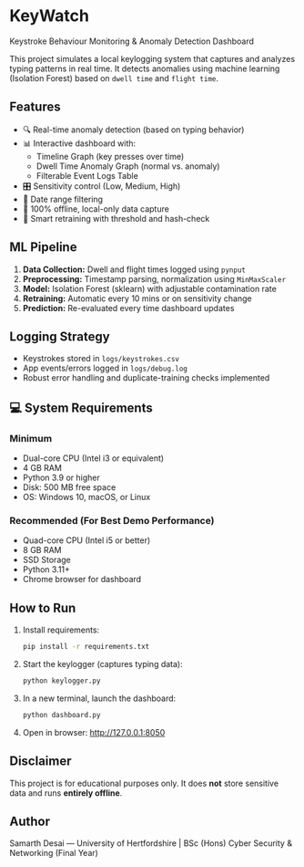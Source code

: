 # KeyWatch
Keystroke Behaviour Monitoring &amp; Anomaly Detection Dashboard

This project simulates a local keylogging system that captures and analyzes typing patterns in real time. 
It detects anomalies using machine learning (Isolation Forest) based on `dwell time` and `flight time`.

## Features
- 🔍 Real-time anomaly detection (based on typing behavior)
- 📊 Interactive dashboard with:
  - Timeline Graph (key presses over time)
  - Dwell Time Anomaly Graph (normal vs. anomaly)
  - Filterable Event Logs Table
- 🎛 Sensitivity control (Low, Medium, High)
- 📅 Date range filtering
- 🔐 100% offline, local-only data capture
- 🧠 Smart retraining with threshold and hash-check

## ML Pipeline
1. **Data Collection:** Dwell and flight times logged using `pynput`
2. **Preprocessing:** Timestamp parsing, normalization using `MinMaxScaler`
3. **Model:** Isolation Forest (sklearn) with adjustable contamination rate
4. **Retraining:** Automatic every 10 mins or on sensitivity change
5. **Prediction:** Re-evaluated every time dashboard updates

## Logging Strategy
- Keystrokes stored in `logs/keystrokes.csv`
- App events/errors logged in `logs/debug.log`
- Robust error handling and duplicate-training checks implemented

## 💻 System Requirements

### Minimum
- Dual-core CPU (Intel i3 or equivalent)
- 4 GB RAM
- Python 3.9 or higher
- Disk: 500 MB free space
- OS: Windows 10, macOS, or Linux

### Recommended (For Best Demo Performance)
- Quad-core CPU (Intel i5 or better)
- 8 GB RAM
- SSD Storage
- Python 3.11+
- Chrome browser for dashboard

## How to Run

1. Install requirements:
   ```bash
   pip install -r requirements.txt
   ```

2. Start the keylogger (captures typing data):
   ```bash
   python keylogger.py
   ```

3. In a new terminal, launch the dashboard:
   ```bash
   python dashboard.py
   ```

4. Open in browser: http://127.0.0.1:8050

## Disclaimer
This project is for educational purposes only. It does **not** store sensitive data and runs **entirely offline**.

## Author
Samarth Desai — University of Hertfordshire | BSc (Hons) Cyber Security & Networking (Final Year)
